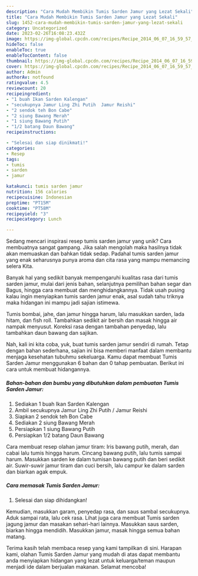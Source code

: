 ```yaml
---
description: "Cara Mudah Membikin Tumis Sarden Jamur yang Lezat Sekali"
title: "Cara Mudah Membikin Tumis Sarden Jamur yang Lezat Sekali"
slug: 1452-cara-mudah-membikin-tumis-sarden-jamur-yang-lezat-sekali
category: Uncategorized
date: 2023-02-26T16:08:23.432Z
image: https://img-global.cpcdn.com/recipes/Recipe_2014_06_07_16_59_57_376_b0ce70_original_20140526_015916/680x482cq70/tumis-sarden-jamur-foto-resep-utama.jpg
hideToc: false
enableToc: true
enableTocContent: false
thumbnail: https://img-global.cpcdn.com/recipes/Recipe_2014_06_07_16_59_57_376_b0ce70_original_20140526_015916/680x482cq70/tumis-sarden-jamur-foto-resep-utama.jpg
cover: https://img-global.cpcdn.com/recipes/Recipe_2014_06_07_16_59_57_376_b0ce70_original_20140526_015916/680x482cq70/tumis-sarden-jamur-foto-resep-utama.jpg
author: Admin
authorAv: notfound
ratingvalue: 4.5
reviewcount: 20
recipeingredient:
- "1 buah Ikan Sarden Kalengan"
- "secukupnya Jamur Ling Zhi Putih  Jamur Reishi"
- "2 sendok teh Bon Cabe"
- "2 siung Bawang Merah"
- "1 siung Bawang Putih"
- "1/2 batang Daun Bawang"
recipeinstructions:

- "Selesai dan siap dinikmati!"
categories:
- Resep
tags:
- tumis
- sarden
- jamur

katakunci: tumis sarden jamur 
nutrition: 156 calories
recipecuisine: Indonesian
preptime: "PT15M"
cooktime: "PT58M"
recipeyield: "3"
recipecategory: Lunch

---
```





Sedang mencari inspirasi resep tumis sarden jamur yang unik? Cara membuatnya sangat gampang. Jika salah mengolah maka hasilnya tidak akan memuaskan dan bahkan tidak sedap. Padahal tumis sarden jamur yang enak seharusnya punya aroma dan cita rasa yang mampu memancing selera Kita.





Banyak hal yang sedikit banyak mempengaruhi kualitas rasa dari tumis sarden jamur, mulai dari jenis bahan, selanjutnya pemilihan bahan segar dan Bagus, hingga cara membuat dan menghidangkannya. Tidak usah pusing kalau ingin menyiapkan tumis sarden jamur enak,      asal sudah tahu triknya maka hidangan ini mampu jadi sajian istimewa.














Tumis bombai, jahe, dan jamur hingga harum, lalu masukkan sarden, lada hitam, dan fish roll. Tambahkan sedikit air bersih dan masak hingga air nampak menyusut. Koreksi rasa dengan tambahan penyedap, lalu tambahkan daun bawang dan sajikan.






Nah, kali ini kita coba, yuk, buat tumis sarden jamur sendiri di rumah. Tetap dengan bahan sederhana, sajian ini bisa memberi manfaat dalam membantu menjaga kesehatan tubuhmu sekeluarga. Kamu dapat membuat Tumis Sarden Jamur menggunakan 6 bahan dan 0 tahap pembuatan. Berikut ini cara untuk membuat hidangannya.

<!--inarticleads1-->

##### Bahan-bahan dan bumbu yang dibutuhkan dalam pembuatan Tumis Sarden Jamur:

1. Sediakan 1 buah Ikan Sarden Kalengan
1. Ambil secukupnya Jamur Ling Zhi Putih / Jamur Reishi
1. Siapkan 2 sendok teh Bon Cabe
1. Sediakan 2 siung Bawang Merah
1. Persiapkan 1 siung Bawang Putih
1. Persiapkan 1/2 batang Daun Bawang


Cara membuat resep olahan jamur tiram: Iris bawang putih, merah, dan cabai lalu tumis hingga harum. Cincang bawang putih, lalu tumis sampai harum. Masukkan sarden ke dalam tumisan bawang putih dan beri sedikit air. Suwir-suwir jamur tiram dan cuci bersih, lalu campur ke dalam sarden dan biarkan agak empuk. 

<!--inarticleads2-->

##### Cara memasak Tumis Sarden Jamur:


1. Selesai dan siap dihidangkan!

Kemudian, masukkan garam, penyedap rasa, dan saus sambal secukupnya. Aduk sampai rata, lalu cek rasa. Lihat juga cara membuat Tumis sarden jagung jamur dan masakan sehari-hari lainnya. Masukkan saus sarden, biarkan hingga mendidih. Masukkan jamur, masak hingga semua bahan matang. 

Terima kasih telah membaca resep yang kami tampilkan di sini. Harapan kami, olahan Tumis Sarden Jamur yang mudah di atas dapat membantu anda menyiapkan hidangan yang lezat untuk keluarga/teman maupun menjadi ide dalam berjualan makanan. Selamat mencoba!
